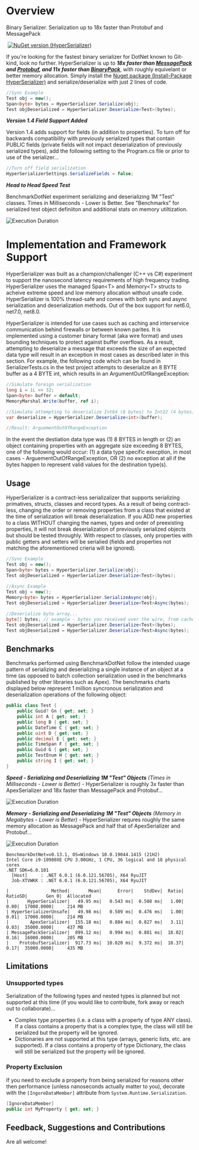# Overview

Binary Serializer.  Serialization up to 18x faster than Protobuf and MessagePack

![]()
[![NuGet version (HyperSerializer)](https://img.shields.io/badge/nuget-v1.4-blue?style=flat-square)](https://www.nuget.org/packages/HyperSerializer/)

If you're looking for the fastest binary serializer for DotNet known to Git-kind, look no further.  HyperSerializer is up to ***18x faster than [MessagePack](https://github.com/neuecc/MessagePack-CSharp) and [Protobuf](https://github.com/protocolbuffers/protobuf), and 11x faster than [BinaryPack](https://github.com/Sergio0694/BinaryPack)***, with roughly equivelant or better memory allocation. Simply install the [Nuget package (Install-Package HyperSerializer)](https://www.nuget.org/packages/HyperSerializer/) and serialize/deserialize with just 2 lines of code.

```csharp
//Sync Example
Test obj = new();
Span<byte> bytes = HyperSerializer.Serialize(obj);
Test objDeserialized = HyperSerializer.Deserialize<Test>(bytes);
```
***Version 1.4 Field Support Added***

Version 1.4 adds support for fields (in addition to properties). To turn off for backwards compatibility with previously serialized types that contain PUBLIC fields (private fields will not impact deserialization of previously serialized types), add the following setting to the Program.cs file or prior to use of the serializer...

```csharp
//Turn off field serialization
HyperSerializerSettings.SerializeFields = false;
```
***Head to Head Speed Test***

BenchmarkDotNet experiment serializing and deserializing 1M "Test" classes. Times in Milliseconds - Lower is Better.  See "Benchmarks" for serialized test object definiiton and additional stats on memory utiltization.

![Execution Duration](http://raw.githubusercontent.com/Hyperlnq/HyperSerializer/main/BenchmarkAssets/Time.png)
 
# Implementation and Framework Support
HyperSerializer was built as a champion/challenger (C++ vs C#) experiment to support the nanosecond latency requirements of high frequency trading.  HyperSerializer uses the managed Span\<T\> and Memory\<T\> structs to acheive extreme speed and low memory allocation without unsafe code.  HyperSerializer is 100% thread-safe and comes with both sync and async serialization and deserialization methods.  Out of the box support for net6.0, net7.0, net8.0.
    
HyperSerializer is intended for use cases such as caching and interservice communication behind firewalls or between known parites.  It is implemented using a customer binary format (aka wire format) and uses bounding techniques to protect against buffer overflows.  As a result, attempting to deserialize a message that exceeds the size of an expected data type will result in an exception in most cases as described later in this section.  For example, the following code which can be found in SerializerTests.cs in the test project attempts to deserialize an 8 BYTE buffer as a 4 BYTE int, which results in an ArgumentOutOfRangeException:

```csharp
//Simulate foreign serialization
long i = 1L << 32;
Span<byte> buffer = default;
MemoryMarshal.Write(buffer, ref i);

//Simulate attempting to deserialize Int64 (8 bytes) to Int32 (4 bytes)
var deserialize = HyperSerializer.Deserialize<int>(buffer);

//Result: ArguementOutOfRangeException
```
In the event the destiation data type was (1) 8 BYTES in length or (2) an object containing properties with an aggregate size exceeding 8 BYTES, one of the following would occur: (1) a data type specific execption, in most cases - ArguementOutOfRangeException, OR (2) no exception at all if the bytes happen to represent valid values for the destination type(s).

## Usage
HyperSerializer is a contract-less serializalizer that supports serializing primatives, structs, classes and record types.  As a result of being contract-less, changing the order or removing properties from a class that existed at the time of serialization will break deserialization.  If you ADD new properties to a class WITHOUT changing the names, types and order of preexisting properties, it will not break deserialization of previously serialized objects but should be tested throughly.  With respect to classes, only properties with public getters and setters will be serialied (fields and properties not matching the aforementioned crieria will be ignored).

```csharp
//Sync Example
Test obj = new();
Span<byte> bytes = HyperSerializer.Serialize(obj);
Test objDeserialized = HyperSerializer.Deserialize<Test>(bytes);
    
//Async Example
Test obj = new();
Memory<byte> bytes = HyperSerializer.SerializeAsync(obj);
Test objDeserialized = HyperSerializer.Deserialize<Test>Async(bytes);

//Deserialize byte array...
byte[] bytes; // example - bytes you received over the wire, from cache etc...
Test objDeserialized = HyperSerializer.Deserialize<Test>(bytes);
Test objDeserialized = HyperSerializer.Deserialize<Test>Async(bytes);
```
## Benchmarks
Benchmarks performed using BenchmarkDotNet follow the intended usage pattern of serializing and deserializing a single instance of an object at a time (as opposed to batch collection serialization used in the benchmarks published by other libraries such as Apex).  The benchmarks charts displayed below represent 1 million syncronous serialization and deserialization operations of the following object:

```csharp
public class Test {
    public Guid? Gn { get; set; }
    public int A { get; set; }
    public long B { get; set; }
    public DateTime C { get; set; }
    public uint D { get; set; }
    public decimal E { get; set; }
    public TimeSpan F { get; set; }
    public Guid G { get; set; }
    public TestEnum H { get; set; }
    public string I { get; set; }
}
```
***Speed - Serializing and Deserializing 1M "Test" Objects***
_(Times in Milliseconds - Lower is Better)_ - HyperSerializer is roughly 3x faster than ApexSerializer and 18x faster than MessagePack and Protobuf...

![Execution Duration](http://raw.githubusercontent.com/Hyperlnq/HyperSerializer/main/BenchmarkAssets/Time.png)

***Memory - Serializing and Deserializing 1M "Test" Objects***
_(Memory in Megabytes - Lower is Better)_ - HyperSerializer requres roughly the same memory allocation as MessagePack and half that of ApexSerializer and Protobuf...
    
![Execution Duration](http://raw.githubusercontent.com/Hyperlnq/HyperSerializer/main/BenchmarkAssets/Space.png)

```
BenchmarkDotNet=v0.13.1, OS=Windows 10.0.19044.1415 (21H2)
Intel Core i9-10980XE CPU 3.00GHz, 1 CPU, 36 logical and 18 physical cores
.NET SDK=6.0.101
  [Host]     : .NET 6.0.1 (6.0.121.56705), X64 RyuJIT
  Job-XTVWKK : .NET 6.0.1 (6.0.121.56705), X64 RyuJIT

|                Method|       Mean|      Error|    StdDev|  Ratio|  RatioSD|       Gen 0|  Allocated
|       HyperSerializer|   49.95 ms|   0.543 ms|  0.508 ms|   1.00|     0.00|  17000.0000|     214 MB
| HyperSerializerUnsafe|   49.98 ms|   0.509 ms|  0.476 ms|   1.00|     0.01|  17000.0000|     214 MB
|        ApexSerializer|  155.18 ms|   0.884 ms|  0.827 ms|   3.11|     0.03|  35000.0000|     437 MB
| MessagePackSerializer|  899.12 ms|   0.994 ms|  0.881 ms|  18.02|     0.16|  16000.0000|     205 MB
|    ProtobufSerializer|  917.73 ms|  10.020 ms|  9.372 ms|  18.37|     0.17|  35000.0000|     435 MB
```

## Limitations 
### Unsupported types
Serialization of the following types and nested types is planned but not supported at this time (if you would like to contribute, fork away or reach out to collaborate)...

- Complex type properties (i.e. a class with a property of type ANY class).  If a class contains a property that is a complex type, the class will still be serialized but the property will be ignored.
- Dictionaries are not supported at this type (arrays, generic lists, etc. are supported). If a class contains a property of type Dictionary, the class will still be serialized but the property will be ignored.

### Property Exclusion
If you need to exclude a property from being serialized for reasons other then performance (unless nanoseconds actually matter to you), decorate with the `[IngoreDataMember]` attribute from `System.Runtime.Serialization`.

```csharp
[IgnoreDataMember]
public int MyProperty { get; set; }
```

## Feedback, Suggestions and Contributions
Are all welcome!
